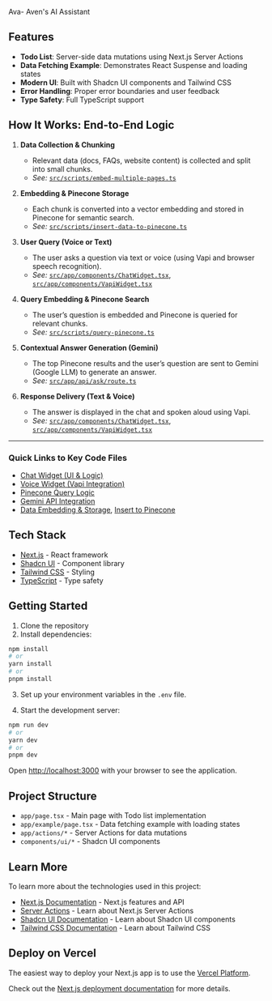 Ava- Aven's AI Assistant

## Features

- **Todo List**: Server-side data mutations using Next.js Server Actions
- **Data Fetching Example**: Demonstrates React Suspense and loading states
- **Modern UI**: Built with Shadcn UI components and Tailwind CSS
- **Error Handling**: Proper error boundaries and user feedback
- **Type Safety**: Full TypeScript support

## How It Works: End-to-End Logic

1. **Data Collection & Chunking**
   - Relevant data (docs, FAQs, website content) is collected and split into small chunks.
   - _See:_ [`src/scripts/embed-multiple-pages.ts`](src/scripts/embed-multiple-pages.ts)

2. **Embedding & Pinecone Storage**
   - Each chunk is converted into a vector embedding and stored in Pinecone for semantic search.
   - _See:_ [`src/scripts/insert-data-to-pinecone.ts`](src/scripts/insert-data-to-pinecone.ts)

3. **User Query (Voice or Text)**
   - The user asks a question via text or voice (using Vapi and browser speech recognition).
   - _See:_ [`src/app/components/ChatWidget.tsx`](src/app/components/ChatWidget.tsx), [`src/app/components/VapiWidget.tsx`](src/app/components/VapiWidget.tsx)

4. **Query Embedding & Pinecone Search**
   - The user’s question is embedded and Pinecone is queried for relevant chunks.
   - _See:_ [`src/scripts/query-pinecone.ts`](src/scripts/query-pinecone.ts)

5. **Contextual Answer Generation (Gemini)**
   - The top Pinecone results and the user’s question are sent to Gemini (Google LLM) to generate an answer.
   - _See:_ [`src/app/api/ask/route.ts`](src/app/api/ask/route.ts)

6. **Response Delivery (Text & Voice)**
   - The answer is displayed in the chat and spoken aloud using Vapi.
   - _See:_ [`src/app/components/ChatWidget.tsx`](src/app/components/ChatWidget.tsx), [`src/app/components/VapiWidget.tsx`](src/app/components/VapiWidget.tsx)

---

### Quick Links to Key Code Files

- [Chat Widget (UI & Logic)](src/app/components/ChatWidget.tsx)
- [Voice Widget (Vapi Integration)](src/app/components/VapiWidget.tsx)
- [Pinecone Query Logic](src/scripts/query-pinecone.ts)
- [Gemini API Integration](src/app/api/ask/route.ts)
- [Data Embedding & Storage](src/scripts/embed-multiple-pages.ts), [Insert to Pinecone](src/scripts/insert-data-to-pinecone.ts)

## Tech Stack

- [Next.js](https://nextjs.org) - React framework
- [Shadcn UI](https://ui.shadcn.com/) - Component library
- [Tailwind CSS](https://tailwindcss.com) - Styling
- [TypeScript](https://www.typescriptlang.org/) - Type safety

## Getting Started

1. Clone the repository
2. Install dependencies:

```bash
npm install
# or
yarn install
# or
pnpm install
```

3. Set up your environment variables in the `.env` file.

4. Start the development server:

```bash
npm run dev
# or
yarn dev
# or
pnpm dev
```

Open [http://localhost:3000](http://localhost:3000) with your browser to see the application.

## Project Structure

- `app/page.tsx` - Main page with Todo list implementation
- `app/example/page.tsx` - Data fetching example with loading states
- `app/actions/*` - Server Actions for data mutations
- `components/ui/*` - Shadcn UI components

## Learn More

To learn more about the technologies used in this project:

- [Next.js Documentation](https://nextjs.org/docs) - Next.js features and API
- [Server Actions](https://nextjs.org/docs/app/building-your-application/data-fetching/server-actions) - Learn about Next.js Server Actions
- [Shadcn UI Documentation](https://ui.shadcn.com) - Learn about Shadcn UI components
- [Tailwind CSS Documentation](https://tailwindcss.com/docs) - Learn about Tailwind CSS

## Deploy on Vercel

The easiest way to deploy your Next.js app is to use the [Vercel Platform](https://vercel.com/new?utm_medium=default-template&filter=next.js&utm_source=create-next-app&utm_campaign=create-next-app-readme).

Check out the [Next.js deployment documentation](https://nextjs.org/docs/app/building-your-application/deploying) for more details.
